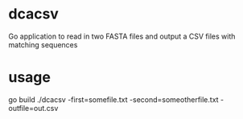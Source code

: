 # dcacsv
Go application to read in two FASTA files and output a CSV files with matching sequences

# usage
go build
./dcacsv -first=somefile.txt -second=someotherfile.txt -outfile=out.csv
